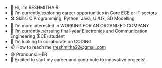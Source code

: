 - 👋 Hi, I’m RESHMITHA R 
- 🔭 I’m currently exploring career opportunities in Core ECE or IT sectors
- 🛠️ Skills: C Programming, Python, Java, Ui/Ux, 3D Modelling
- 👀 I’m more interested in WORKING FOR AN ORGANIZED COMPANY
- 🌱 I’m currently persuing final-year Electronics and Communication Engineering (ECE) student
- 💞️ I’m looking to collaborate on CODING
- 📫 How to reach me rreshmitha22@gmail.com
- 😄 Pronouns: HER
- 🚀 Excited to start my career and contribute to innovative projects!

<!---
RESH-22/RESH-22 is a ✨ special ✨ repository because its `README.md` (this file) appears on your GitHub profile.
You can click the Preview link to take a look at your changes.
--->
